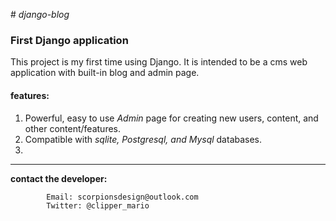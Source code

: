 #<i> django-blog</i>
<h3>First Django application</h3>
This project is my first time using Django. It is intended to be a cms web application with built-in blog and admin page. 
<h4>features:</h4>
<ol>
<li>Powerful, easy to use <i>Admin</i> page for creating new users, content, and other content/features.</li>
<li>Compatible with <i>sqlite, Postgresql, and Mysql</i> databases.</li>
<li></li>
</ol>
<hr>

       
<b>contact the developer:</b>

            Email: scorpionsdesign@outlook.com
            Twitter: @clipper_mario
       
